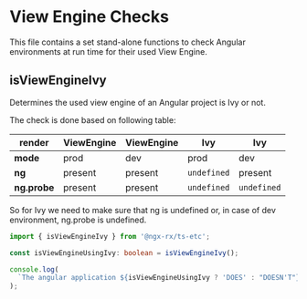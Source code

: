# View Engine Checks

This file contains a set stand-alone functions to
check Angular environments at run time for their used View Engine.

## isViewEngineIvy

Determines the used view engine of an Angular project is Ivy or not.

The check is done based on following table:

| render       | ViewEngine | ViewEngine | Ivy         | Ivy         |
| ------------ | ---------- | ---------- | ----------- | ----------- |
| **mode**     | prod       | dev        | prod        | dev         |
| **ng**       | present    | present    | `undefined` | present     |
| **ng.probe** | present    | present    | `undefined` | `undefined` |

So for Ivy we need to make sure that ng is undefined or,
in case of dev environment, ng.probe is undefined.

```typescript
import { isViewEngineIvy } from '@ngx-rx/ts-etc';

const isViewEngineUsingIvy: boolean = isViewEngineIvy();

console.log(
  `The angular application ${isViewEngineUsingIvy ? 'DOES' : "DOESN'T"} run Ivy`
);
```
